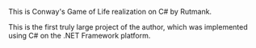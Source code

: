 This is Conway's Game of Life realization on C# by Rutmank.

This is the first truly large project of the author, which was implemented using С# on the .NET Framework platform.
